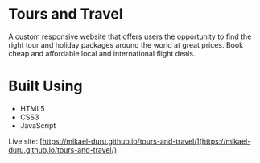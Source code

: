 # Tours and Travel

A custom responsive website that offers users the opportunity to find the right tour and holiday packages around the world at great prices. Book cheap and affordable local and international flight deals.

# Built Using

* HTML5
* CSS3
* JavaScript

Live site: [https://mikael-duru.github.io/tours-and-travel/](https://mikael-duru.github.io/tours-and-travel/)
